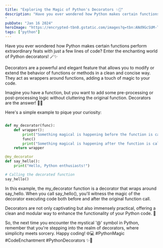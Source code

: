 ```yaml
---
title: "Exploring the Magic of Python's Decorators ✨🐍"
description: "Have you ever wondered how Python makes certain functions perform extraordinary feats with just a few lines of code? Enter the enchanting world of Python decorators! 🪄✨
"
pubDate: "Jan 16 2024"
heroImage: "https://encrypted-tbn0.gstatic.com/images?q=tbn:ANd9GcSUM-Tv2yVFRelwWcL3uQg9y7hY13XCO-9P3A&usqp=CAU"
tags: ["python"]
---
```

Have you ever wondered how Python makes certain functions perform extraordinary feats with just a few lines of code? Enter the enchanting world of Python decorators! 🪄✨

Decorators are a powerful and elegant feature that allows you to modify or extend the behavior of functions or methods in a clean and concise way. They act as wrappers around functions, adding a touch of magic to your code.

Imagine you have a function, but you want to add some pre-processing or post-processing logic without cluttering the original function. Decorators are the answer! 🎩🐇

Here's a simple example to pique your curiosity:

```python

def my_decorator(func):
    def wrapper():
        print("Something magical is happening before the function is called.")
        func()
        print("Something magical is happening after the function is called.")
    return wrapper

@my_decorator
def say_hello():
    print("Hello, Python enthusiasts!")

# Calling the decorated function
say_hello()
```
In this example, the my_decorator function is a decorator that wraps around say_hello. When you call say_hello(), you'll witness the magic of the decorator executing code both before and after the original function call.

Decorators are not only captivating but also immensely practical, offering a clean and modular way to enhance the functionality of your Python code. 🚀

So, the next time you encounter the mystical '@' symbol in Python, remember that you're stepping into the realm of decorators, where simplicity meets sorcery. Happy coding! 🌐💻 #PythonMagic #CodeEnchantment #PythonDecorators ✨🐍